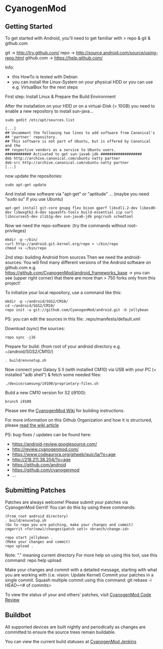 CyanogenMod
===========

Getting Started
---------------

To get started with Android, you'll need to get familiar with > repo & git & github.com

git -> http://try.github.com/
repo -> http://source.android.com/source/using-repo.html
github.com -> https://help.github.com/


Info:
- this HowTo is tested with Debian
- you can install the Linux-System on your physical HDD or you can use e.g. VirtualBox for the next steps


First step: Install Linux & Prepare the Build Environment

After the installation on your HDD or on a virtual-Disk (> 10GB) you need to enable a new repository to install sun-java...

    sudo gedit /etc/apt/sources.list

    [...]
    ## Uncomment the following two lines to add software from Canonical's
    ## 'partner' repository.
    ## This software is not part of Ubuntu, but is offered by Canonical and the
    ## respective vendors as a service to Ubuntu users.
    ############ Activated to get sun-java6-jdk ###################
    deb http://archive.canonical.com/ubuntu natty partner
    deb-src http://archive.canonical.com/ubuntu natty partner
    [...]

now update the repositories:

    sudo apt-get update

And install new software via "apt-get" or "aptitude" ... (maybe you need "sudo su" if you use Ubuntu)

    apt-get install git-core gnupg flex bison gperf libsdl1.2-dev libesd0-dev libwxgtk2.6-dev squashfs-tools build-essential zip curl libncurses5-dev zlib1g-dev sun-java6-jdk pngcrush schedtool

Now we need the repo-software: (try the commands without root-privileges) 

    mkdir -p ~/bin/
    curl http://android.git.kernel.org/repo > ~/bin/repo
    chmod +x ~/bin/repo

2nd step: building Android from sources
Then we need the android-sources: You will find many different versions of the Android software on github.com e.g. https://github.com/CyanogenMod/android_frameworks_base -> you can see (upper right corner) that there are more than > 750 forks only from this project!

To initialize your local repository, use a command like this:

    mkdir -p ~/android/SGS2/CM10/
    cd ~/android/SGS2/CM10/
    repo init -u git://github.com/CyanogenMod/android.git -b jellybean

PS: you can edit the sources in this file: .repo/manifests/default.xml

Download (sync) the sources:

    repo sync -j16

Prepare for build: (from root of your android directory e.g. ~/android/SGS2/CM10/)

    . build/envsetup.sh

Now connect your Galaxy S II (with installed CM10) via USB with your PC (+ installed "adb shell") & fetch some needed files: 

    ./device/samsung/i9100/proprietary-files.sh

Build a new CM10 version for S2 (i9100):

    brunch i9100


Please see the [CyanogenMod Wiki](http://wiki.cyanogenmod.com/) for building instructions.

For more information on this Github Organization and how it is structured, 
please [read the wiki article](http://wiki.cyanogenmod.com/index.php/Github_Organization)

PS: 
bug-fixes / updates can be found here:
- https://android-review.googlesource.com/
- http://review.cyanogenmod.com/
- https://www.codeaurora.org/gitweb/quic/la/?o=age
- http://218.211.38.204/?o=age
- https://github.com/android
- https://github.com/cyanogenmod
- ... 

Submitting Patches
------------------
Patches are always welcome!  Please submit your patches via CyanogenMod Gerrit!
You can do this by using these commands:

    (From root android directory)
    . build/envsetup.sh
    (Go to repo you are patching, make your changes and commit)
    cmgerrit <for(new)/changes(patch set)> <branch/change-id> 

    repo start jellybean .
    (Make your changes and commit)
    repo upload .
Note: "." meaning current directory
For more help on using this tool, use this command: repo help upload

Make your changes and commit with a detailed message, starting with what you are working with (i.e. vision: Update Kernel)
Commit your patches in a single commit. Squash multiple commit using this command: git rebase -i HEAD~<# of commits>

To view the status of your and others' patches, visit [CyanogenMod Code Review](http://review.cyanogenmod.com/)


Buildbot
--------

All supported devices are built nightly and periodically as changes are committed to ensure the source trees remain buildable.

You can view the current build statuses at [CyanogenMod Jenkins](http://jenkins.cyanogenmod.com/)
